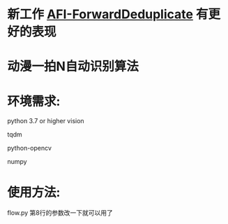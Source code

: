 # 新工作 [AFI-ForwardDeduplicate](https://github.com/hyw-dev/AFI-ForwardDeduplicate) 有更好的表现

# 动漫一拍N自动识别算法

# 环境需求:

python 3.7 or higher vision

tqdm

python-opencv

numpy

# 使用方法:

flow.py   第8行的参数改一下就可以用了
